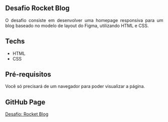 ## Desafio Rocket Blog

<p align="justify">
 O desafio consiste em desenvolver uma homepage responsiva para um blog baseado no modelo de layout do Figma, utilizando HTML e CSS.
</p>

## Techs
* HTML
* CSS

## Pré-requisitos

 Você só precisará de um navegador para poder visualizar a página.

## GitHub Page

 [Desafio: Rocket Blog](https://tamirescalixto.github.io/DesafioRocketBlog/)
